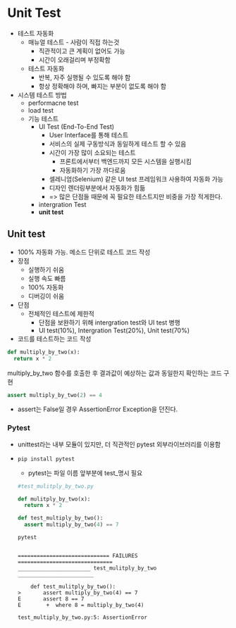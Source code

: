 # Unit Test

- 테스트 자동화
  - 매뉴얼 테스트 - 사람이 직접 하는것
    - 직관적이고 큰 계획이 없어도 가능
    - 시간이 오래걸리며 부정확함
  - 테스트 자동화
    - 반복, 자주 실행될 수 있도록 해야 함
    - 항상 정확해야 하며, 빠지는 부분이 없도록 해야 함
- 시스템 테스트 방법
  - performacne test
  - load test
  - 기능 테스트
    - UI Test (End-To-End Test)
      - User Interface를 통해 테스트
      - 서비스의 실제 구동방식과 동일하게 테스트 할 수 있음
      - 시간이 가장 많이 소요되는 테스트
        - 프론트에서부터 백엔드까지 모든 시스템을 실행시킴
        - 자동화하기 가장 까다로움 
      - 셀레니엄(Selenium) 같은 UI test 프레임워크 사용하여 자동화 가능
      - 디자인 렌더링부분에서 자동화가 힘듦
      - => 많은 단점들 때문에 꼭 필요한 테스트지만 비중을 가장 적게한다.
    - intergration Test
    - **unit test**

## Unit test

- 100% 자동화 가능. 메소드 단위로 테스트 코드 작성
- 장점
  - 실행하기 쉬움
  - 실행 속도 빠름
  - 100% 자동화
  - 디버깅이 쉬움
- 단점
  - 전체적인 테스트에 제한적
    - 단점을 보완하기 위해 intergration test와 UI test 병행
    - UI test(10%), Intergration Test(20%), Unit test(70%)
- 코드를 테스트하는 코드 작성

```python
def multiply_by_two(x):
  return x * 2
```

multiply_by_two 함수를 호출한 후 결과값이 예상하는 값과 동일한지 확인하는 코드 구현

```python
assert multiply_by_two(2) == 4
```

- assert는 False일 경우 AssertionError Exception을 던진다.

### Pytest

- unittest라는 내부 모듈이 있지만, 더 직관적인 pytest 외부라이브러리를 이용함

- ```
  pip install pytest
  ```

  - pytest는 파일 이름 앞부분에 test_명시 필요

  ```python
  #test_mulitply_by_two.py
  
  def mulitply_by_two(x):
    return x * 2
  
  def test_multiply_by_two():
    assert multiply_by_two(4) == 7
  ```

  ```
  pytest
  
  
  ============================= FAILURES ==============================
  _______________________ test_mulitply_by_two ________________________
  
      def test_mulitply_by_two():
  >       assert multiply_by_two(4) == 7
  E       assert 8 == 7
  E        +  where 8 = multiply_by_two(4)
  
  test_multiply_by_two.py:5: AssertionError
  ```